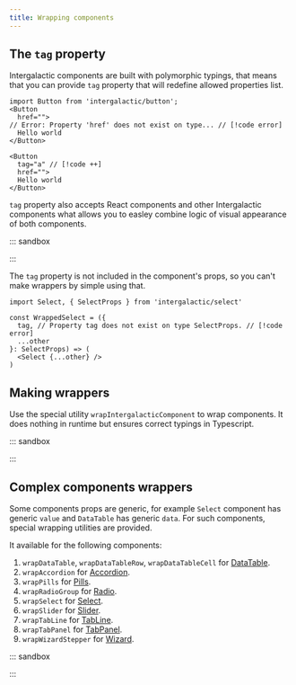 ```yaml
---
title: Wrapping components
---
```


## The `tag` property

Intergalactic components are built with polymorphic typings, that means that you can provide `tag` property that will redefine allowed properties list.

```tsx
import Button from 'intergalactic/button';
<Button
  href="">
// Error: Property 'href' does not exist on type... // [!code error]
  Hello world
</Button>

```

```tsx
<Button
  tag="a" // [!code ++]
  href="">
  Hello world
</Button>
```

`tag` property also accepts React components and other Intergalactic components what allows you to easley combine logic of visual appearance of both components.

::: sandbox

<script lang="tsx">
  export Demo from './examples/the-`tag`-property.tsx';
</script>

:::

The `tag` property is not included in the component's props, so you can't make wrappers by simple using that.

```tsx
import Select, { SelectProps } from 'intergalactic/select'

const WrappedSelect = ({
  tag, // Property tag does not exist on type SelectProps. // [!code error]
  ...other
}: SelectProps) => (
  <Select {...other} />
)

```

## Making wrappers

Use the special utility `wrapIntergalacticComponent` to wrap components. It does nothing in runtime but ensures correct typings in Typescript.

::: sandbox

<script lang="tsx">
  export Demo from './examples/making-wrappers.tsx';
</script>

:::

## Complex components wrappers

Some components props are generic, for example `Select` component has generic `value` and `DataTable` has generic `data`. For such components, special wrapping utilities are provided. 


It available for the following components:

1. `wrapDataTable`, `wrapDataTableRow`, `wrapDataTableCell` for [DataTable](/table-group/data-table/data-table).
2. `wrapAccordion` for [Accordion](/components/accordion/accordion).
3. `wrapPills` for [Pills](/components/pills/pills).
4. `wrapRadioGroup` for [Radio](/components/radio/radio).
5. `wrapSelect` for [Select](/components/select/select).
6. `wrapSlider` for [Slider](/components/slider/slider).
7. `wrapTabLine` for [TabLine](/components/tab-line/tab-line).
8. `wrapTabPanel` for [TabPanel](/components/tab-panel/tab-panel).
9. `wrapWizardStepper` for [Wizard](/components/wizard/wizard).

::: sandbox

<script lang="tsx">
  export Demo from './examples/complex-components-wrappers.tsx';
</script>

:::

